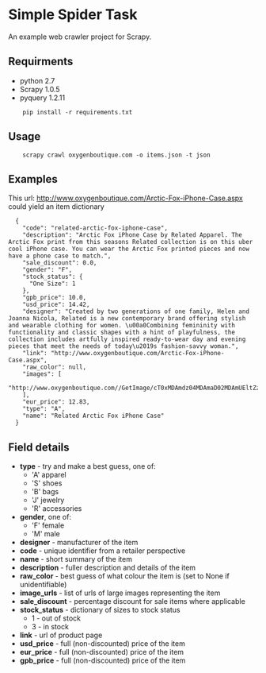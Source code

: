 Simple Spider Task
==================

An example web crawler project for Scrapy.

Requirments
--------------
- python 2.7
- Scrapy 1.0.5
- pyquery 1.2.11

```
    pip install -r requirements.txt
```

Usage
-----
```
    scrapy crawl oxygenboutique.com -o items.json -t json
```

Examples
--------
This url: http://www.oxygenboutique.com/Arctic-Fox-iPhone-Case.aspx could yield an item dictionary

```
  {
    "code": "related-arctic-fox-iphone-case",
    "description": "Arctic Fox iPhone Case by Related Apparel. The Arctic Fox print from this seasons Related collection is on this uber cool iPhone case. You can wear the Arctic Fox printed pieces and now have a phone case to match.",
    "sale_discount": 0.0,
    "gender": "F",
    "stock_status": {
      "One Size": 1
    },
    "gpb_price": 10.0,
    "usd_price": 14.42,
    "designer": "Created by two generations of one family, Helen and Joanna Nicola, Related is a new contemporary brand offering stylish and wearable clothing for women. \u00a0Combining femininity with functionality and classic shapes with a hint of playfulness, the collection includes artfully inspired ready-to-wear day and evening pieces that meet the needs of today\u2019s fashion-savvy woman.",
    "link": "http://www.oxygenboutique.com/Arctic-Fox-iPhone-Case.aspx",
    "raw_color": null,
    "images": [
      "http://www.oxygenboutique.com//GetImage/cT0xMDAmdz04MDAmaD02MDAmUEltZz02NGM2ODVmZC0yZjUyLTQ1OGItYWFjNi1lNzEzOGE2NzllYzUuanBn0.jpg"
    ],
    "eur_price": 12.83,
    "type": "A",
    "name": "Related Arctic Fox iPhone Case"
  }
```

Field details
-------------
- **type** - try and make a best guess, one of:
  - 'A' apparel
  - 'S' shoes
  - 'B' bags
  - 'J' jewelry
  - 'R' accessories
- **gender**, one of:
  - 'F' female
  - 'M' male
- **designer** - manufacturer of the item
- **code** - unique identifier from a retailer perspective
- **name** - short summary of the item
- **description** - fuller description and details of the item
- **raw_color** - best guess of what colour the item is (set to None if unidentifiable)
- **image_urls** - list of urls of large images representing the item
- **sale_discount** - percentage discount for sale items where applicable 
- **stock_status** - dictionary of sizes to stock status
  - 1 - out of stock
  - 3 - in stock
- **link** - url of product page
- **usd_price** - full (non-discounted) price of the item
- **eur_price** - full (non-discounted) price of the item
- **gpb_price** - full (non-discounted) price of the item

